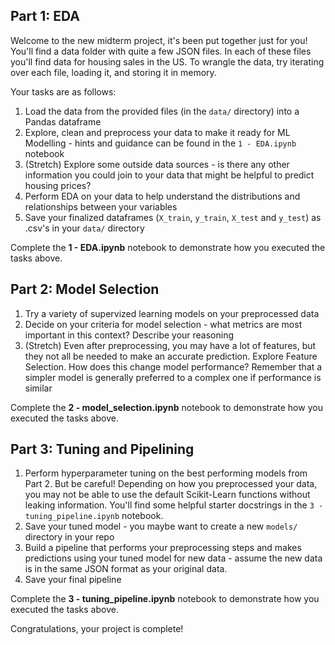 ## Part 1: EDA

Welcome to the new midterm project, it's been put together just for you!  You'll find a data folder with quite a few JSON files.  In each of these files you'll find data for housing sales in the US.  To wrangle the data, try iterating over each file, loading it, and storing it in memory.

Your tasks are as follows:
1. Load the data from the provided files (in the `data/` directory) into a Pandas dataframe
2. Explore, clean and preprocess your data to make it ready for ML Modelling - hints and guidance can be found in the `1 - EDA.ipynb` notebook
3. (Stretch) Explore some outside data sources - is there any other information you could join to your data that might be helpful to predict housing prices?
4. Perform EDA on your data to help understand the distributions and relationships between your variables
5. Save your finalized dataframes (`X_train`, `y_train`, `X_test` and `y_test`) as .csv's in your `data/` directory

Complete the **1 - EDA.ipynb** notebook to demonstrate how you executed the tasks above. 

## Part 2: Model Selection

1. Try a variety of supervized learning models on your preprocessed data
2. Decide on your criteria for model selection - what metrics are most important in this context? Describe your reasoning 
3. (Stretch) Even after preprocessing, you may have a lot of features, but they not all be needed to make an accurate prediction. Explore Feature Selection. How does this change model performance? Remember that a simpler model is generally preferred to a complex one if performance is similar

Complete the **2 - model_selection.ipynb** notebook to demonstrate how you executed the tasks above.

## Part 3: Tuning and Pipelining 

1. Perform hyperparameter tuning on the best performing models from Part 2. But be careful! Depending on how you preprocessed your data, you may not be able to use the default Scikit-Learn functions without leaking information. You'll find some helpful starter docstrings in the `3 - tuning_pipeline.ipynb` notebook.
2. Save your tuned model - you maybe want to create a new `models/` directory in your repo
3. Build a pipeline that performs your preprocessing steps and makes predictions using your tuned model for new data - assume the new data is in the same JSON format as your original data.
4. Save your final pipeline 

Complete the **3 - tuning_pipeline.ipynb** notebook to demonstrate how you executed the tasks above.

Congratulations, your project is complete!
